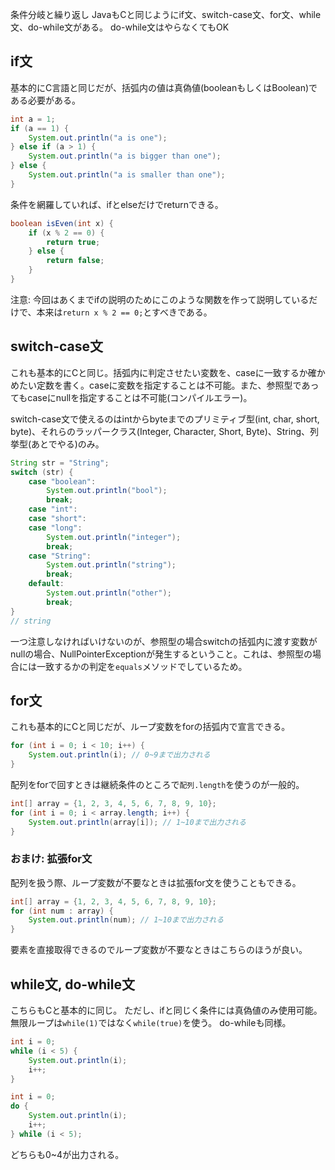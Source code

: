 条件分岐と繰り返し
JavaもCと同じようにif文、switch-case文、for文、while文、do-while文がある。
do-while文はやらなくてもOK

## if文
基本的にC言語と同じだが、括弧内の値は真偽値(booleanもしくはBoolean)である必要がある。

```java
int a = 1;
if (a == 1) {
    System.out.println("a is one");
} else if (a > 1) {
    System.out.println("a is bigger than one");
} else {
    System.out.println("a is smaller than one");
}
```

条件を網羅していれば、ifとelseだけでreturnできる。

```java
boolean isEven(int x) {
    if (x % 2 == 0) {
        return true;
    } else {
        return false;
    }
}
```

注意: 今回はあくまでifの説明のためにこのような関数を作って説明しているだけで、本来は`return x % 2 == 0;`とすべきである。

## switch-case文
これも基本的にCと同じ。括弧内に判定させたい変数を、caseに一致するか確かめたい定数を書く。caseに変数を指定することは不可能。また、参照型であってもcaseにnullを指定することは不可能(コンパイルエラー)。

switch-case文で使えるのはintからbyteまでのプリミティブ型(int, char, short, byte)、それらのラッパークラス(Integer, Character, Short, Byte)、String、列挙型(あとでやる)のみ。

```java
String str = "String";
switch (str) {
    case "boolean":
        System.out.println("bool");
        break;
    case "int":
    case "short":
    case "long":
        System.out.println("integer");
        break;
    case "String":
        System.out.println("string");
        break;
    default: 
        System.out.println("other");
        break;
}
// string
```

一つ注意しなければいけないのが、参照型の場合switchの括弧内に渡す変数がnullの場合、NullPointerExceptionが発生するということ。これは、参照型の場合には一致するかの判定を`equals`メソッドでしているため。

## for文
これも基本的にCと同じだが、ループ変数をforの括弧内で宣言できる。

```java
for (int i = 0; i < 10; i++) {
    System.out.println(i); // 0~9まで出力される
}
```

配列をforで回すときは継続条件のところで`配列.length`を使うのが一般的。

```java
int[] array = {1, 2, 3, 4, 5, 6, 7, 8, 9, 10};
for (int i = 0; i < array.length; i++) {
    System.out.println(array[i]); // 1~10まで出力される
}
```

### おまけ: 拡張for文
配列を扱う際、ループ変数が不要なときは拡張for文を使うこともできる。

```java
int[] array = {1, 2, 3, 4, 5, 6, 7, 8, 9, 10};
for (int num : array) {
    System.out.println(num); // 1~10まで出力される
}
```

要素を直接取得できるのでループ変数が不要なときはこちらのほうが良い。

## while文, do-while文
こちらもCと基本的に同じ。
ただし、ifと同じく条件には真偽値のみ使用可能。無限ループは`while(1)`ではなく`while(true)`を使う。
do-whileも同様。

```java
int i = 0;
while (i < 5) {
    System.out.println(i);
    i++;
}
```

```java
int i = 0;
do {
    System.out.println(i);
    i++;
} while (i < 5);
```

どちらも0~4が出力される。
